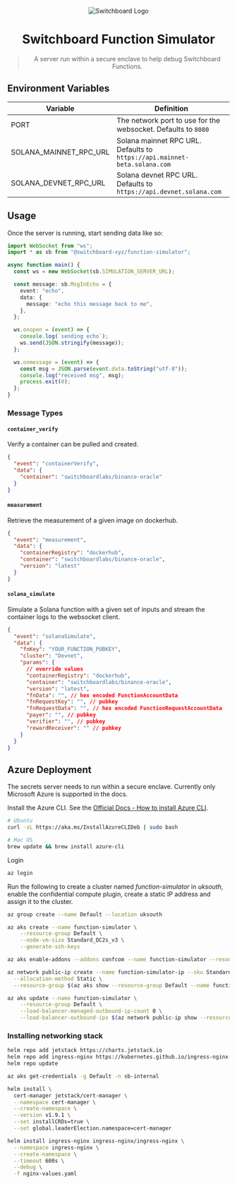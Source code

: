 <div align="center">

![Switchboard Logo](https://github.com/switchboard-xyz/sbv2-core/raw/main/website/static/img/icons/switchboard/avatar.png)

# Switchboard Function Simulator

> A server run within a secure enclave to help debug Switchboard Functions.

</div>

## Environment Variables

| Variable               | Definition                                                                |
| ---------------------- | ------------------------------------------------------------------------- |
| PORT                   | The network port to use for the websocket. Defaults to `8080`             |
| SOLANA_MAINNET_RPC_URL | Solana mainnet RPC URL. Defaults to `https://api.mainnet-beta.solana.com` |
| SOLANA_DEVNET_RPC_URL  | Solana devnet RPC URL. Defaults to `https://api.devnet.solana.com`        |

## Usage

Once the server is running, start sending data like so:

```ts
import WebSocket from "ws";
import * as sb from "@switchboard-xyz/function-simulator";

async function main() {
  const ws = new WebSocket(sb.SIMULATION_SERVER_URL);

  const message: sb.MsgInEcho = {
    event: "echo",
    data: {
      message: "echo this message back to me",
    },
  };

  ws.onopen = (event) => {
    console.log(`sending echo`);
    ws.send(JSON.stringify(message));
  };

  ws.onmessage = (event) => {
    const msg = JSON.parse(event.data.toString("utf-8"));
    console.log("received msg", msg);
    process.exit(0);
  };
}
```

### Message Types

#### `container_verify`

Verify a container can be pulled and created.

```json
{
  "event": "containerVerify",
  "data": {
    "container": "switchboardlabs/binance-oracle"
  }
}
```

#### `measurement`

Retrieve the measurement of a given image on dockerhub.

```json
{
  "event": "measurement",
  "data": {
    "containerRegistry": "dockerhub",
    "container": "switchboardlabs/binance-oracle",
    "version": "latest"
  }
}
```

#### `solana_simulate`

Simulate a Solana function with a given set of inputs and stream the container logs to the websocket client.

```json
{
  "event": "solanaSimulate",
  "data": {
    "fnKey": "YOUR_FUNCTION_PUBKEY",
    "cluster": "Devnet",
    "params": {
      // override values
      "containerRegistry": "dockerhub",
      "container": "switchboardlabs/binance-oracle",
      "version": "latest",
      "fnData": "", // hex encoded FunctionAccountData
      "fnRequestKey": "", // pubkey
      "fnRequestData": "", // hex encoded FunctionRequestAccountData
      "payer": "", // pubkey
      "verifier": "", // pubkey
      "rewardReceiver": "" // pubkey
    }
  }
}
```

## Azure Deployment

The secrets server needs to run within a secure enclave. Currently only Microsoft Azure is supported in the docs.

Install the Azure CLI. See the [Official Docs - How to install Azure CLI](https://learn.microsoft.com/en-us/cli/azure/install-azure-cli).

```bash
# Ubuntu
curl -sL https://aka.ms/InstallAzureCLIDeb | sudo bash

# Mac OS
brew update && brew install azure-cli
```

Login

```bash
az login
```

Run the following to create a cluster named _function-simulator_ in _uksouth_, enable the confidential compute plugin, create a static IP address and assign it to the cluster.

```bash
az group create --name Default --location uksouth

az aks create --name function-simulator \
    --resource-group Default \
    --node-vm-size Standard_DC2s_v3 \
    --generate-ssh-keys

az aks enable-addons --addons confcom --name function-simulator --resource-group Default

az network public-ip create --name function-simulator-ip --sku Standard \
  --allocation-method Static \
  --resource-group $(az aks show --resource-group Default --name function-simulator --query nodeResourceGroup -o tsv)

az aks update --name function-simulator \
    --resource-group Default \
    --load-balancer-managed-outbound-ip-count 0 \
    --load-balancer-outbound-ips $(az network public-ip show --resource-group Default --query id --output tsv)
```

### Installing networking stack

```bash
helm repo add jetstack https://charts.jetstack.io
helm repo add ingress-nginx https://kubernetes.github.io/ingress-nginx
helm repo update

az aks get-credentials -g Default -n sb-internal

helm install \
  cert-manager jetstack/cert-manager \
  --namespace cert-manager \
  --create-namespace \
  --version v1.9.1 \
  --set installCRDs=true \
  --set global.leaderElection.namespace=cert-manager

helm install ingress-nginx ingress-nginx/ingress-nginx \
  --namespace ingress-nginx \
  --create-namespace \
  --timeout 600s \
  --debug \
  -f nginx-values.yaml
```
